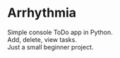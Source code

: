 # Arrhythmia

Simple console ToDo app in Python.  
Add, delete, view tasks.  
Just a small beginner project.
